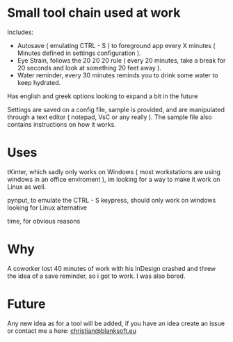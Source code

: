 # Small tool chain used at work

Includes:
- Autosave ( emulating CTRL - S ) to foreground app every X minutes ( Minutes defined in settings configuration ).
- Eye Strain, follows the 20 20 20 rule ( every 20 minutes, take a break for 20 seconds and look at something 20 feet away ).
- Water reminder, every 30 minutes reminds you to drink some water to keep hydrated.

Has english and greek options looking to expand a bit in the future

Settings are saved on a config file, sample is provided, and are manipulated through a text editor ( notepad, VsC or any really ). The sample file also contains instructions on how it works.

# Uses
tKinter, which sadly only works on Windows ( most workstations are using windows in an office enviroment ), im looking for a way to make it work on Linux as well.

pynput, to emulate the CTRL - S keypress, should only work on windows looking for Linux alternative

time, for obvious reasons

# Why
A coworker lost 40 minutes of work with his InDesign crashed and threw the idea of a save reminder, so i got to work. I was also bored.

# Future
Any new idea as for a tool will be added, if you have an idea create an issue or contact me a here: christian@blanksoft.eu

